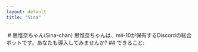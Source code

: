 ```yaml
---
layout: default
title: "Sina"
---
```

<img src="http://localhost:4000/img/sinaicon.jpg" alt="" class="top-img" />
# 思惟奈ちゃん(Sina-chan)
思惟奈ちゃんは、mii-10が保有するDiscordの総合ボットです。あなたも導入してみませんか?
## できること:
